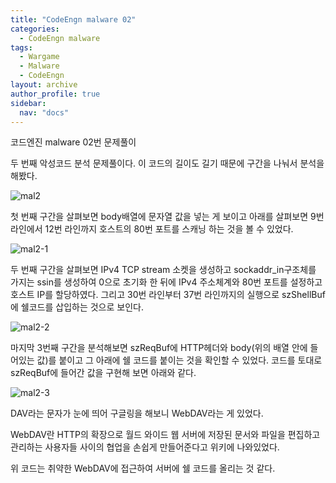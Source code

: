 ```yaml
---
title: "CodeEngn malware 02"
categories:
  - CodeEngn malware
tags:
  - Wargame
  - Malware
  - CodeEngn
layout: archive
author_profile: true
sidebar:
  nav: "docs"
---
```


코드엔진 malware 02번 문제풀이

두 번째 악성코드 분석 문제풀이다. 이 코드의 길이도 길기 때문에 구간을 나눠서 분석을 해봤다.

![mal2](https://user-images.githubusercontent.com/91646923/135485719-5bd88439-8bb3-41a7-b9b9-b8f480fe9607.JPG)

첫 번째 구간을 살펴보면 body배열에 문자열 값을 넣는 게 보이고 아래를 살펴보면 9번 라인에서 12번 라인까지 호스트의 80번 포트를 스캐닝 하는 것을 볼 수 있었다.

![mal2-1](https://user-images.githubusercontent.com/91646923/135485726-6292be6e-642c-47e2-a800-89326899dd7b.JPG)

두 번째 구간을 살펴보면 IPv4 TCP stream 소켓을 생성하고 sockaddr_in구조체를 가지는 ssin를 생성하여 0으로 초기화 한 뒤에 IPv4 주소체계와 80번 포트를 설정하고 호스트 IP를 할당하였다. 그리고 30번 라인부터 37번 라인까지의 실행으로 szShellBuf에 쉘코드를 삽입하는 것으로 보인다.

![mal2-2](https://user-images.githubusercontent.com/91646923/135485733-eeb4a844-5e83-4864-80d0-779fceabd83d.JPG)

마지막 3번째 구간을 분석해보면 szReqBuf에 HTTP헤더와 body(위의 배열 안에 들어있는 값)를 붙이고 그 아래에 쉘 코드를 붙이는 것을 확인할 수 있었다. 코드를 토대로 szReqBuf에 들어간 값을 구현해 보면 아래와 같다.

![mal2-3](https://user-images.githubusercontent.com/91646923/135485748-0d7bb91b-b78c-44ac-9ed5-94b2e8897d55.JPG)

DAV라는 문자가 눈에 띄어 구글링을 해보니 WebDAV라는 게 있었다.

WebDAV란 HTTP의 확장으로 월드 와이드 웹 서버에 저장된 문서와 파일을 편집하고 관리하는 사용자들 사이의 협업을 손쉽게 만들어준다고 위키에 나와있었다.

위 코드는 취약한 WebDAV에 접근하여 서버에 쉘 코드를 올리는 것 같다.

